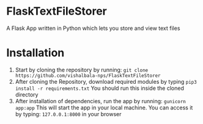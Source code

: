 # FlaskTextFileStorer
A Flask App written in Python which lets you store and view text files
# Installation
 1. Start by cloning the repository by running: `git clone https://github.com/vishalbala-nps/FlaskTextFileStorer`
 2. After cloning the Repository, download required modules by typing `pip3 install -r requirements.txt` You should run this inside the cloned directory 
 3. After installation of dependencies, run the app by running: `gunicorn app:app` This will start the app in your local machine. You can access it by typing: `127.0.0.1:8000` in your browser
